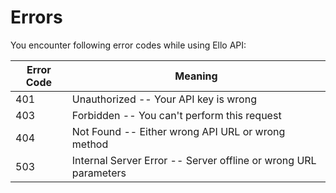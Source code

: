 # Errors

You encounter following error codes while using Ello API:


Error Code | Meaning
---------- | -------
401 | Unauthorized -- Your API key is wrong
403 | Forbidden -- You can't perform this request
404 | Not Found -- Either wrong API URL or wrong method
503 | Internal Server Error -- Server offline or wrong URL parameters
